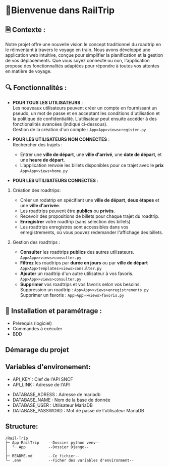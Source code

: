 # 🚆Bienvenue dans RailTrip

## 🗎 Contexte :
Notre projet offre une nouvelle vision le concept traditionnel du roadtrip en le réinventant à travers le voyage en train. Nous avons développé une application web intuitive, conçue pour simplifier la planification et la gestion de vos déplacements. Que vous soyez connecté ou non, l'application propose des fonctionnalités adaptées pour répondre à toutes vos attentes en matière de voyage.

## 🔍 Fonctionnalités :

- **POUR TOUS LES UTILISATEURS** : 
    <br>Les nouveaux utilisateurs peuvent créer un compte en fournissant un pseudo, un mot de passe et en acceptant les conditions d'utilisation et la politique de confidentialité. L'utilisateur peut ensuite accéder à des fonctionalités avancées (indiqué ci-dessous).<br>
    Gestion de la création d'un compte : ```App>App>views>register.py ```

- **POUR LES UTILISATEURS NON CONNECTES** :
<br>Rechercher des trajets :
    - Entrer une **ville de départ**, une **ville d'arrivé**, une **date de départ**, et une **heure de départ**. 
    - L'application renvoie les billets disponibles pour ce trajet avec le **prix**
    ```App>App>views>home.py```

- **POUR LES UTILISATEURS CONNECTES** :
1. Création des roadtrips:
    - Créer un rodatrip en spécifiant une **ville de départ**, **deux étapes** et une **ville d'arrivée**.
    - Les roadtrips peuvent être **publics** ou **privés**.
    - Recevoir des propositions de billets pour chaque trajet du roadtrip.
    - **Enregistrer** votre roadtrip (sans sélection des billets)
    - Les roadtrips enregistrés sont accessibles dans vos enregistrements, où vous pouvez redemander l'affichage des billets.

2. Gestion des roadtrips :
    - **Consulter** les roadtrips **publics** des autres utilisateurs. <br>```App>App>>views>consulter.py```
    - **Filtrez** les roadtrips par **durée en jours** ou par **ville de départ** <br>```App>App>templates>views>consulter.py```
    - **Ajouter** un roadtrip d'un autre utilisateur à vos favoris. <br>```App>App>>views>consulter.py```
    - **Supprimer** vos roadtrips et vos favoris selon vos besoins. 
    <br>Suppression un roadtrip : ```App>App>>views>enregistrements.py```
    <br>Supprimer un favoris : ```App>App>>views>favoris.py```

## 🔨 Installation et paramétrage :
- Prérequis (logiciel)
- Commandes à exécuter
- BDD

## Démarage du projet





## Variables d'environement:

- API_KEY : Clef de l'API SNCF
- API_LINK : Adresse de l'API

<!--  -->

- DATABASE_ADRESS : Adresse de mariadb
- DATABASE_NAME : Nom de la base de donnée
- DATABASE_USER : Utilisateur MariaDB
- DATABASE_PASSWORD : Mot de passe de l'utilisateur MariaDB

## Structure:

```
/Rail-Trip
├─ App-RailTrip    --Dossier python venv--
│  └─ App          --Dossier Django--
│
├─ README.md       --Ce fichier--
└─ .env            --Ficher des variables d'environment--
```
